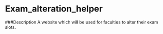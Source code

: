 # Exam_alteration_helper
###Description
A website which will be used for faculties to alter their exam slots.
